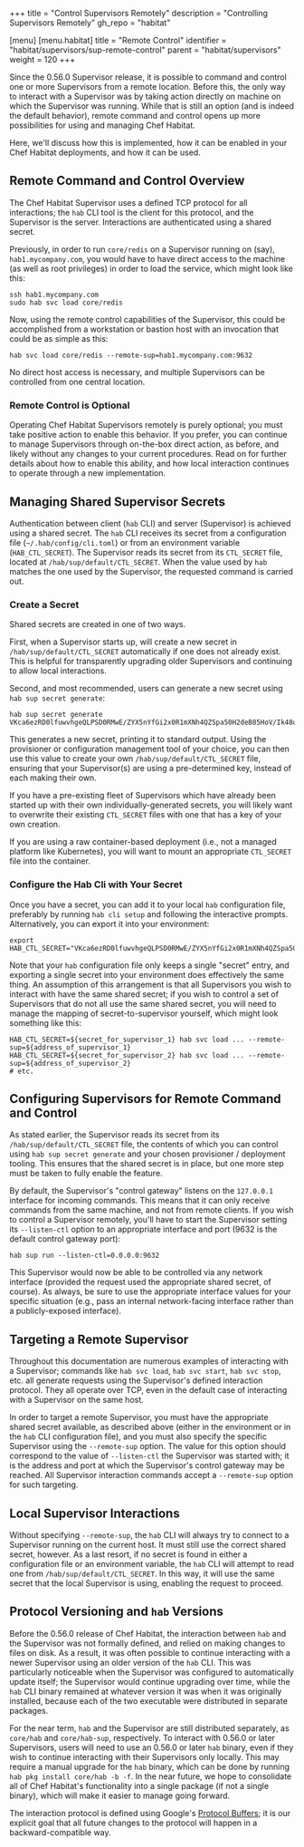 +++
title = "Control Supervisors Remotely"
description = "Controlling Supervisors Remotely"
gh_repo = "habitat"

[menu]
  [menu.habitat]
    title = "Remote Control"
    identifier = "habitat/supervisors/sup-remote-control"
    parent = "habitat/supervisors"
    weight = 120
+++

Since the 0.56.0 Supervisor release, it is possible to command and control one or more Supervisors from a remote location. Before this, the only way to interact with a Supervisor was by taking action directly on machine on which the Supervisor was running. While that is still an option (and is indeed the default behavior), remote command and control opens up more possibilities for using and managing Chef Habitat.

Here, we'll discuss how this is implemented, how it can be enabled in your Chef Habitat deployments, and how it can be used.

## Remote Command and Control Overview

The Chef Habitat Supervisor uses a defined TCP protocol for all interactions; the `hab` CLI tool is the client for this protocol, and the Supervisor is the server. Interactions are authenticated using a shared secret.

Previously, in order to run `core/redis` on a Supervisor running on (say), `hab1.mycompany.com`, you would have to have direct access to the machine (as well as root privileges) in order to load the service, which might look like this:

```
ssh hab1.mycompany.com
sudo hab svc load core/redis
```

Now, using the remote control capabilities of the Supervisor, this could be accomplished from a workstation or bastion host with an invocation that could be as simple as this:

```
hab svc load core/redis --remote-sup=hab1.mycompany.com:9632
```

No direct host access is necessary, and multiple Supervisors can be controlled from one central location.

### Remote Control is Optional

Operating Chef Habitat Supervisors remotely is purely optional; you must take positive action to enable this behavior. If you prefer, you can continue to manage Supervisors through on-the-box direct action, as before, and likely without any changes to your current procedures. Read on for further details about how to enable this ability, and how local interaction continues to operate through a new implementation.

## Managing Shared Supervisor Secrets

Authentication between client (`hab` CLI) and server (Supervisor) is achieved using a shared secret. The `hab` CLI receives its secret from a configuration file (`~/.hab/config/cli.toml`) or from an environment variable (`HAB_CTL_SECRET`). The Supervisor reads its secret from its `CTL_SECRET` file, located at `/hab/sup/default/CTL_SECRET`. When the value used by `hab` matches the one used by the Supervisor, the requested command is carried out.

### Create a Secret

Shared secrets are created in one of two ways.

First, when a Supervisor starts up, will create a new secret in `/hab/sup/default/CTL_SECRET` automatically if one does not already exist. This is helpful for transparently upgrading older Supervisors and continuing to allow local interactions.

Second, and most recommended, users can generate a new secret using `hab sup secret generate`:

```
hab sup secret generate
VKca6ezRD0lfuwvhgeQLPSD0RMwE/ZYX5nYfGi2x0R1mXNh4QZSpa50H2deB85HoV/Ik48orF4p0/7MuVNPwNA==
```

This generates a new secret, printing it to standard output. Using the provisioner or configuration management tool of your choice, you can then use this value to create your own `/hab/sup/default/CTL_SECRET` file, ensuring that your Supervisor(s) are using a pre-determined key, instead of each making their own.

If you have a pre-existing fleet of Supervisors which have already been started up with their own individually-generated secrets, you will likely want to overwrite their existing `CTL_SECRET` files with one that has a key of your own creation.

If you are using a raw container-based deployment (i.e., not a managed platform like Kubernetes), you will want to mount an appropriate `CTL_SECRET` file into the container.

### Configure the Hab Cli with Your Secret

Once you have a secret, you can add it to your local `hab` configuration file, preferably by running `hab cli setup` and following the interactive prompts. Alternatively, you can export it into your environment:

```
export HAB_CTL_SECRET="VKca6ezRD0lfuwvhgeQLPSD0RMwE/ZYX5nYfGi2x0R1mXNh4QZSpa50H2deB85HoV/Ik48orF4p0/7MuVNPwNA=="
```

Note that your `hab` configuration file only keeps a single "secret" entry, and exporting a single secret into your environment does effectively the same thing. An assumption of this arrangement is that all Supervisors you wish to interact with have the same shared secret; if you wish to control a set of Supervisors that do not all use the same shared secret, you will need to manage the mapping of secret-to-supervisor yourself, which might look something like this:

```
HAB_CTL_SECRET=${secret_for_supervisor_1} hab svc load ... --remote-sup=${address_of_supervisor_1}
HAB_CTL_SECRET=${secret_for_supervisor_2} hab svc load ... --remote-sup=${address_of_supervisor_2}
# etc.
```

## Configuring Supervisors for Remote Command and Control

As stated earlier, the Supervisor reads its secret from its `/hab/sup/default/CTL_SECRET` file, the contents of which you can control using `hab sup secret generate` and your chosen provisioner / deployment tooling. This ensures that the shared secret is in place, but one more step must be taken to fully enable the feature.

By default, the Supervisor's "control gateway" listens on the `127.0.0.1` interface for incoming commands. This means that it can only receive commands from the same machine, and not from remote clients. If you wish to control a Supervisor remotely, you'll have to start the Supervisor setting its `--listen-ctl` option to an appropriate interface and port (9632 is the default control gateway port):

```
hab sup run --listen-ctl=0.0.0.0:9632
```

This Supervisor would now be able to be controlled via any network interface (provided the request used the appropriate shared secret, of course). As always, be sure to use the appropriate interface values for your specific situation (e.g., pass an internal network-facing interface rather than a publicly-exposed interface).

## Targeting a Remote Supervisor

Throughout this documentation are numerous examples of interacting with a Supervisor; commands like `hab svc load`, `hab svc start`, `hab svc stop`, etc. all generate requests using the Supervisor's defined interaction protocol. They all operate over TCP, even in the default case of interacting with a Supervisor on the same host.

In order to target a remote Supervisor, you must have the appropriate shared secret available, as described above (either in the environment or in the `hab` CLI configuration file), and you must also specify the specific Supervisor using the `--remote-sup` option. The value for this option should correspond to the value of `--listen-ctl` the Supervisor was started with; it is the address and port at which the Supervisor's control gateway may be reached. All Supervisor interaction commands accept a `--remote-sup` option for such targeting.

## Local Supervisor Interactions

Without specifying `--remote-sup`, the `hab` CLI will always try to connect to a Supervisor running on the current host. It must still use the correct shared secret, however. As a last resort, if no secret is found in either a configuration file or an environment variable, the `hab` CLI will attempt to read one from `/hab/sup/default/CTL_SECRET`. In this way, it will use the same secret that the local Supervisor is using, enabling the request to proceed.

## Protocol Versioning and `hab` Versions

Before the 0.56.0 release of Chef Habitat, the interaction between `hab` and the Supervisor was not formally defined, and relied on making changes to files on disk. As a result, it was often possible to continue interacting with a newer Supervisor using an older version of the `hab` CLI. This was particularly noticeable when the Supervisor was configured to automatically update itself; the Supervisor would continue upgrading over time, while the `hab` CLI binary remained at whatever version it was when it was originally installed, because each of the two executable were distributed in separate packages.

For the near term, `hab` and the Supervisor are still distributed separately, as `core/hab` and `core/hab-sup`, respectively. To interact with 0.56.0 or later Supervisors, users will need to use an 0.56.0 or later `hab` binary, even if they wish to continue interacting with their Supervisors only locally. This may require a manual upgrade for the `hab` binary, which can be done by running `hab pkg install core/hab -b -f`. In the near future, we hope to consolidate all of Chef Habitat's functionality into a single package (if not a single binary), which will make it easier to manage going forward.

The interaction protocol is defined using Google's [Protocol Buffers](https://developers.google.com/protocol-buffers/); it is our explicit goal that all future changes to the protocol will happen in a backward-compatible way.

